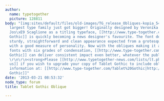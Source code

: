 ```yaml
---
author:
  name: typetogether
  picture: 128811
body: "[img:sites/default/files/old-images/TG_release_Obliques-kopia_5444.gif]\r\n\r\nOur
  largest type family just got bigger! Originally designed by Veronika Burian and
  Jos\xE9 Scaglione as a titling typeface, [[http://www.type-together.com/Tablet%20Gothic|Tablet
  Gothic]] is quickly becoming a news designer's favourite. The font delivers the
  sturdy, straightforward and clean appearance expected from a grotesque combined
  with a good measure of personality. Now with the obliques making it a total of 84
  fonts with six grades of condensation, [[http://www.type-together.com/Tablet%20Gothic|Tablet
  Gothic]] can deliver consistent impact even better, whatever the publication format.
  \r\n\r\n<strong>Please [[http://www.typetogether-news.com/lists/lt.php?id=LBgDUA8IUQpSSAcGXBgCAgQC|contact
  us]] if you wish to upgrade your copy of Tablet Gothic to include obliques.</strong>\r\n\r\nmore
  information at: [[http://www.type-together.com/Tablet%20Gothic|http://www.type-together.com/Tablet
  Gothic]]"
date: '2013-03-21 08:53:32'
node_type: forum
title: Tablet Gothic Oblique

---
```

